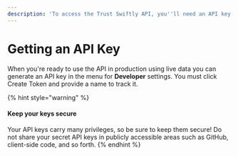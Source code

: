 ```yaml
---
description: 'To access the Trust Swiftly API, you''ll need an API key.'
---
```


# Getting an API Key

When you're ready to use the API in production using live data you can generate an API key in the menu for **Developer** settings. You must click Create Token and provide a name to track it.

{% hint style="warning" %}
#### Keep your keys secure

Your API keys carry many privileges, so be sure to keep them secure! Do not share your secret API keys in publicly accessible areas such as GitHub, client-side code, and so forth.
{% endhint %}

